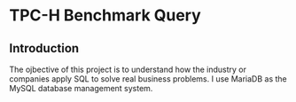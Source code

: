 # TPC-H Benchmark Query

## Introduction

The ojbective of this project is to understand how the industry or companies apply SQL to solve real business problems. I use MariaDB as the MySQL database management system. 
